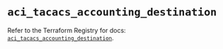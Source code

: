 # `aci_tacacs_accounting_destination`

Refer to the Terraform Registry for docs: [`aci_tacacs_accounting_destination`](https://registry.terraform.io/providers/ciscodevnet/aci/2.17.0/docs/resources/tacacs_accounting_destination).
